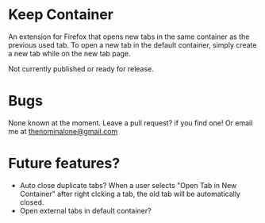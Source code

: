 # Keep Container
An extension for Firefox that opens new tabs in the same container as the previous used tab. To open a new tab in the default container, simply create a new tab while on the new tab page.

Not currently published or ready for release.

# Bugs
None known at the moment. Leave a pull request? if you find one! Or email me at thenominalone@gmail.com

# Future features?
- Auto close duplicate tabs? When a user selects "Open Tab in New Container" after right clcking a tab, the old tab will be automatically closed.
- Open external tabs in default container?